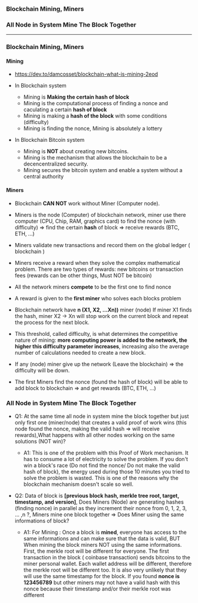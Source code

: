 ### Blockchain Mining, Miners
### All Node in System Mine The Block Together

-------------------------------------------------

### Blockchain Mining, Miners

#### Mining
* https://dev.to/damcosset/blockchain-what-is-mining-2eod

* In Blockchain system
  * Mining is **Making the certain hash of block**
  * Mining is the computational process of finding a nonce and caculating a certain **hash of block**
  * Mining is making a **hash of the block** with some conditions (difficulty)
  * Mining is finding the nonce, Mining is absolutely a lottery

* In Blockchain Bitcoin system
  * Mining is **NOT** about creating new bitcoins. 
  * Mining is the mechanism that allows the blockchain to be a decencentralized security. 
  * Mining secures the bitcoin system and enable a system without a central authority
  
#### Miners
* Blockchain **CAN NOT** work without Miner (Computer node).
* Miners is the node (Computer) of blockchain network, miner use there computer (CPU, Chip, RAM, graphics card) to find the nonce (with difficulty) => find the certain **hash** of block => receive rewards (BTC, ETH, ...)
* Miners validate new transactions and record them on the global ledger ( blockchain )
* Miners receive a reward when they solve the complex mathematical problem. There are two types of rewards: new bitcoins or transaction fees (rewards can be other things, Must NOT be bitcoin)
* All the network miners **compete** to be the first one to find nonce
* A reward is given to the **first miner** who solves each blocks problem
* Blockchain network have **n (X1, X2, ...Xn))** miner (node) If miner X1 finds the hash, miner X2 -> Xn will stop work on the current block and repeat the process for the next block.

* This threshold, called difficulty, is what determines the competitive nature of mining: **more computing power is added to the network, the higher this difficulty parameter increases**, increasing also the average number of calculations needed to create a new block.
* If any (node) miner give up the network (Leave the blockchain) => the difficulty will be down.

* The first Miners find the nonce (found the hash of block) will be able to add block to blockchain => and get rewards (BTC, ETH, ...)

### All Node in System Mine The Block Together
* Q1: At the same time all node in system mine the block together but just only first one (miner/node) that creates a valid proof of work wins (this node found the nonce, making the valid hash => will receive rewards),What happens with all other nodes working on the same solutions (NOT win)?
  
  * A1: This is one of the problem with this Proof of Work mechanism. It has to consume a lot of electricity to solve the problem. If you don't win a block's race (Do not find the nonce/ Do not make the valid hash of block), the energy used during those 10 minutes you tried to solve the problem is wasted. This is one of the reasons why the blockchain mechanism doesn't scale so well.


* Q2: Data of block is **[previous block hash, merkle tree root, target, timestamp, and version]**, Does Miners (Node) are generating hashes (finding nonce) in parallel as they increment their nonce from 0, 1, 2, 3, ... ,n ?, Miners mine one block together => Does Miner using the same informations of block?
  
  * A1: For Mining : Once a block is **mined**, everyone has access to the same informations and can make sure that the data is valid, BUT When mining the block miners NOT using the same informations. First, the merkle root will be different for everyone. The first transaction in the block ( coinbase transaction) sends bitcoins to the miner personal wallet. Each wallet address will be different, therefore the merkle root will be different too. It is also very unlikely that they will use the same timestamp for the block. If you found **nonce is 123456789** but other miners may not have a valid hash with this nonce because their timestamp and/or their merkle root was different
